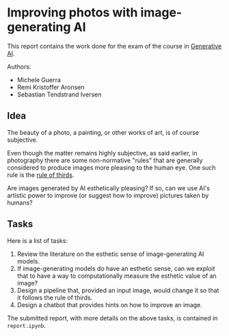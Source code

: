 # Improving photos with image-generating AI

This report contains the work done for the exam of the course in [Generative AI](https://uit.no/utdanning/emner/emne/805896/fys-3810).

Authors:
- Michele Guerra
- Remi Kristoffer Aronsen
- Sebastian Tendstrand Iversen

## Idea

The beauty of a photo, a painting, or other works of art, is of course subjective.

Even though the matter remains highly subjective, as said earlier, in photography there are some non-normative "rules" that are generally considered to produce images more pleasing to the human eye. One such rule is the [rule of thirds](https://en.wikipedia.org/wiki/Rule_of_thirds).

Are images generated by AI esthetically pleasing?
If so, can we use AI's artistic power to improve (or suggest how to improve) pictures taken by humans?

## Tasks

Here is a list of tasks:
1. Review the literature on the esthetic sense of image-generating AI models.
2. If image-generating models do have an esthetic sense, can we exploit that to have a way to computationally measure the esthetic value of an image?
3. Design a pipeline that, provided an input image, would change it so that it follows the rule of thirds.
4. Design a chatbot that provides hints on how to improve an image.

The submitted report, with more details on the above tasks, is contained in `report.ipynb`.
